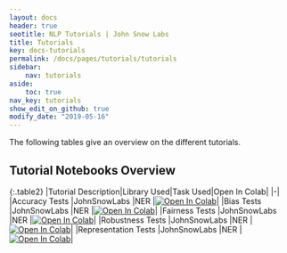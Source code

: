 ```yaml
---
layout: docs
header: true
seotitle: NLP Tutorials | John Snow Labs
title: Tutorials
key: docs-tutorials
permalink: /docs/pages/tutorials/tutorials
sidebar:
    nav: tutorials
aside:
    toc: true
nav_key: tutorials
show_edit_on_github: true
modify_date: "2019-05-16"
---
```


<div class="main-docs" markdown="1"><div class="h3-box" markdown="1">
The following tables give an overview on the different tutorials.

## Tutorial Notebooks Overview

{:.table2}
|Tutorial Description|Library Used|Task Used|Open In Colab|
|-|
|Accuracy Tests         |JohnSnowLabs   |NER    |[![Open In Colab](https://colab.research.google.com/assets/colab-badge.svg)](colab_link_here)|
|Bias Tests             |JohnSnowLabs   |NER    |[![Open In Colab](https://colab.research.google.com/assets/colab-badge.svg)](colab_link_here)|
|Fairness Tests         |JohnSnowLabs   |NER    |[![Open In Colab](https://colab.research.google.com/assets/colab-badge.svg)](colab_link_here)|
|Robustness Tests       |JohnSnowLabs   |NER    |[![Open In Colab](https://colab.research.google.com/assets/colab-badge.svg)](colab_link_here)|
|Representation Tests   |JohnSnowLabs   |NER    |[![Open In Colab](https://colab.research.google.com/assets/colab-badge.svg)](colab_link_here)|


</div><div class="h3-box" markdown="1">

</div></div>